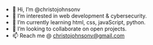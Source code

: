 - 👋 Hi, I’m @christojohnsonv
- 👀 I’m interested in web development & cybersecurity.
- 🌱 I’m currently learning html, css, javaScript, python.
- 💞️ I’m looking to collaborate on open projects.
- 📫 Reach me @ christojohnsonv@gmail.com

<!---
christojohnsonv/christojohnsonv is a ✨ special ✨ repository because its `README.md` (this file) appears on your GitHub profile.
You can click the Preview link to take a look at your changes.
--->
